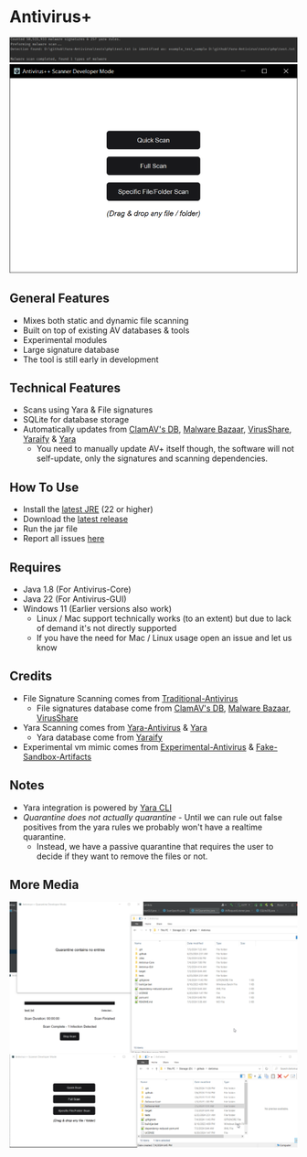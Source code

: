 # Antivirus+
![Screenshot-1](.github/screen-1.png "Screenshot-1")
![Screenshot-2](.github/screen-2.png "Screenshot-2")

## General Features
+ Mixes both static and dynamic file scanning
+ Built on top of existing AV databases & tools
+ Experimental modules
+ Large signature database
+ The tool is still early in development

## Technical Features
+ Scans using Yara & File signatures
+ SQLite for database storage
+ Automatically updates from [ClamAV's DB](https://github.com/Cisco-Talos/clamav), [Malware Bazaar](https://bazaar.abuse.ch/), [VirusShare](https://virusshare.com/), [Yaraify](https://yaraify.abuse.ch/) & [Yara](https://github.com/VirusTotal/yara)
  + You need to manually update AV+ itself though, the software will not self-update, only the signatures and scanning dependencies.

## How To Use
+ Install the [latest JRE](https://adoptium.net/temurin/releases/?version=22) (22 or higher)
+ Download the [latest release](https://github.com/Konloch/Antivirus/releases/latest)
+ Run the jar file
+ Report all issues [here](https://github.com/Konloch/Antivirus/issues/new)

## Requires
+ Java 1.8 (For Antivirus-Core)
+ Java 22 (For Antivirus-GUI)
+ Windows 11 (Earlier versions also work)
  + Linux / Mac support technically works (to an extent) but due to lack of demand it's not directly supported
  + If you have the need for Mac / Linux usage open an issue and let us know

## Credits
+ File Signature Scanning comes from [Traditional-Antivirus](https://github.com/Konloch/Traditional-Antivirus)
    + File signatures database come from [ClamAV's DB](https://github.com/Cisco-Talos/clamav), [Malware Bazaar](https://bazaar.abuse.ch/), [VirusShare](https://virusshare.com/)
+ Yara Scanning comes from [Yara-Antivirus](https://github.com/Konloch/Yara-Antivirus) & [Yara](https://github.com/VirusTotal/yara)
    + Yara database come from [Yaraify](https://yaraify.abuse.ch/)
+ Experimental vm mimic comes from [Experimental-Antivirus](https://github.com/Konloch/Experimental-Antivirus) & [Fake-Sandbox-Artifacts](https://github.com/NavyTitanium/Fake-Sandbox-Artifacts)

## Notes
+ Yara integration is powered by [Yara CLI](https://github.com/VirusTotal/yara)
+ *Quarantine does not actually quarantine* - Until we can rule out false positives from the yara rules we probably won't have a realtime quarantine.
  + Instead, we have a passive quarantine that requires the user to decide if they want to remove the files or not.

## More Media

![Screenshot-3](.github/screen-3.gif "Screenshot-3")
![Screenshot-4](.github/screen-4.gif "Screenshot-4")